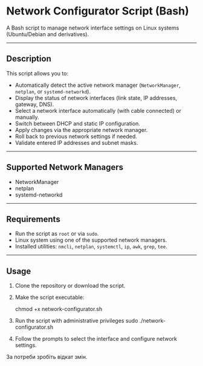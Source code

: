 # Network Configurator Script (Bash)

A Bash script to manage network interface settings on Linux systems (Ubuntu/Debian and derivatives).

---

## Description

This script allows you to:

- Automatically detect the active network manager (`NetworkManager`, `netplan`, or `systemd-networkd`).
- Display the status of network interfaces (link state, IP addresses, gateway, DNS).
- Select a network interface automatically (with cable connected) or manually.
- Switch between DHCP and static IP configuration.
- Apply changes via the appropriate network manager.
- Roll back to previous network settings if needed.
- Validate entered IP addresses and subnet masks.

---

## Supported Network Managers

- NetworkManager
- netplan
- systemd-networkd

---

## Requirements

- Run the script as `root` or via `sudo`.
- Linux system using one of the supported network managers.
- Installed utilities: `nmcli`, `netplan`, `systemctl`, `ip`, `awk`, `grep`, `tee`.

---

## Usage

1. Clone the repository or download the script.
2. Make the script executable:
   
   chmod +x network-configurator.sh
   
3. Run the script with administrative privileges
   sudo ./network-configurator.sh
   
4. Follow the prompts to select the interface and configure network settings.
   


За потреби зробіть відкат змін.
